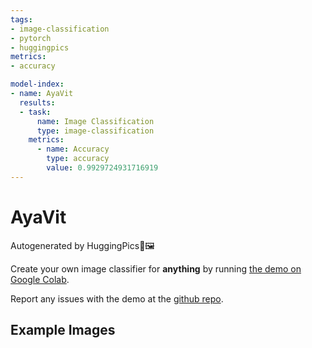 ```yaml
---
tags:
- image-classification
- pytorch
- huggingpics
metrics:
- accuracy

model-index:
- name: AyaVit
  results:
  - task:
      name: Image Classification
      type: image-classification
    metrics:
      - name: Accuracy
        type: accuracy
        value: 0.9929724931716919
---
```


# AyaVit


Autogenerated by HuggingPics🤗🖼️

Create your own image classifier for **anything** by running [the demo on Google Colab](https://colab.research.google.com/github/nateraw/huggingpics/blob/main/HuggingPics.ipynb).

Report any issues with the demo at the [github repo](https://github.com/nateraw/huggingpics).


## Example Images